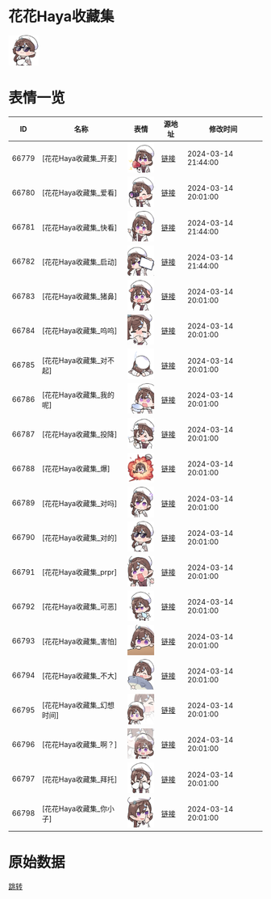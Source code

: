 # 花花Haya收藏集

<img src="./cover.png" height="60" alt="cover" />

# 表情一览

|ID|名称|表情|源地址|修改时间|
|----|----|----|----|----|
|66779|[花花Haya收藏集_开麦]|<img src="./pic/066779_%5B花花Haya收藏集_开麦%5D.png" height="60" alt="开麦"/>|[链接](https://i0.hdslb.com/bfs/garb/5e1117640c222fb39508db0646d3a757e410a791.png)|2024-03-14 21:44:00|
|66780|[花花Haya收藏集_爱看]|<img src="./pic/066780_%5B花花Haya收藏集_爱看%5D.png" height="60" alt="爱看"/>|[链接](https://i0.hdslb.com/bfs/garb/aefe58a11f10807794ac101ee3190fc76b80cf50.png)|2024-03-14 20:01:00|
|66781|[花花Haya收藏集_快看]|<img src="./pic/066781_%5B花花Haya收藏集_快看%5D.png" height="60" alt="快看"/>|[链接](https://i0.hdslb.com/bfs/garb/370d3161b5a3e7dc84a9fb34823f5c74c3c53218.png)|2024-03-14 21:44:00|
|66782|[花花Haya收藏集_启动]|<img src="./pic/066782_%5B花花Haya收藏集_启动%5D.png" height="60" alt="启动"/>|[链接](https://i0.hdslb.com/bfs/garb/cedc57ef318080cdd58c20a87b12e7a6f129104e.png)|2024-03-14 21:44:00|
|66783|[花花Haya收藏集_猪鼻]|<img src="./pic/066783_%5B花花Haya收藏集_猪鼻%5D.png" height="60" alt="猪鼻"/>|[链接](https://i0.hdslb.com/bfs/garb/864956fd552a0bc680b0cb36579c3b6bd3dc0741.png)|2024-03-14 20:01:00|
|66784|[花花Haya收藏集_呜呜]|<img src="./pic/066784_%5B花花Haya收藏集_呜呜%5D.png" height="60" alt="呜呜"/>|[链接](https://i0.hdslb.com/bfs/garb/bab584834decd0a1daec3620dd00e4eab8a6596f.png)|2024-03-14 20:01:00|
|66785|[花花Haya收藏集_对不起]|<img src="./pic/066785_%5B花花Haya收藏集_对不起%5D.png" height="60" alt="对不起"/>|[链接](https://i0.hdslb.com/bfs/garb/4ab690790b88d7c6a9219641afaba1beabfc9a02.png)|2024-03-14 20:01:00|
|66786|[花花Haya收藏集_我的呢]|<img src="./pic/066786_%5B花花Haya收藏集_我的呢%5D.png" height="60" alt="我的呢"/>|[链接](https://i0.hdslb.com/bfs/garb/25a5f594a8251ceb16be99b71d6f839e001c33cd.png)|2024-03-14 20:01:00|
|66787|[花花Haya收藏集_投降]|<img src="./pic/066787_%5B花花Haya收藏集_投降%5D.png" height="60" alt="投降"/>|[链接](https://i0.hdslb.com/bfs/garb/8087014eb4967a258fb4d42c113fb451cb7be31f.png)|2024-03-14 20:01:00|
|66788|[花花Haya收藏集_爆]|<img src="./pic/066788_%5B花花Haya收藏集_爆%5D.png" height="60" alt="爆"/>|[链接](https://i0.hdslb.com/bfs/garb/4b00514d5bd6ce033307126f1451c7a1636ff7d8.png)|2024-03-14 20:01:00|
|66789|[花花Haya收藏集_对吗]|<img src="./pic/066789_%5B花花Haya收藏集_对吗%5D.png" height="60" alt="对吗"/>|[链接](https://i0.hdslb.com/bfs/garb/287162fcbd35651e01a34168e06d78e242c0d014.png)|2024-03-14 20:01:00|
|66790|[花花Haya收藏集_对的]|<img src="./pic/066790_%5B花花Haya收藏集_对的%5D.png" height="60" alt="对的"/>|[链接](https://i0.hdslb.com/bfs/garb/14ca36937d4b50106867ef6c9fd51db1f6b3006a.png)|2024-03-14 20:01:00|
|66791|[花花Haya收藏集_prpr]|<img src="./pic/066791_%5B花花Haya收藏集_prpr%5D.png" height="60" alt="prpr"/>|[链接](https://i0.hdslb.com/bfs/garb/8e11daaa483837e97f88c621fe26ecf7d3faa56b.png)|2024-03-14 20:01:00|
|66792|[花花Haya收藏集_可恶]|<img src="./pic/066792_%5B花花Haya收藏集_可恶%5D.png" height="60" alt="可恶"/>|[链接](https://i0.hdslb.com/bfs/garb/087d9ac5652e0684d8cb636722d00199f2b0a518.png)|2024-03-14 20:01:00|
|66793|[花花Haya收藏集_害怕]|<img src="./pic/066793_%5B花花Haya收藏集_害怕%5D.png" height="60" alt="害怕"/>|[链接](https://i0.hdslb.com/bfs/garb/5d01c298d73ab8f084307079bf5167487372349b.png)|2024-03-14 20:01:00|
|66794|[花花Haya收藏集_不大]|<img src="./pic/066794_%5B花花Haya收藏集_不大%5D.png" height="60" alt="不大"/>|[链接](https://i0.hdslb.com/bfs/garb/256b8452bc36f095ed3eaeebb5058caadde2d2d9.png)|2024-03-14 20:01:00|
|66795|[花花Haya收藏集_幻想时间]|<img src="./pic/066795_%5B花花Haya收藏集_幻想时间%5D.png" height="60" alt="幻想时间"/>|[链接](https://i0.hdslb.com/bfs/garb/cd0eac92036f9d22a7f4fd07b591e89fae32413b.png)|2024-03-14 20:01:00|
|66796|[花花Haya收藏集_啊？]|<img src="./pic/066796_%5B花花Haya收藏集_啊？%5D.png" height="60" alt="啊？"/>|[链接](https://i0.hdslb.com/bfs/garb/d5dc604c2ae4dffe529c5082120f3a8578ac38ba.png)|2024-03-14 20:01:00|
|66797|[花花Haya收藏集_拜托]|<img src="./pic/066797_%5B花花Haya收藏集_拜托%5D.png" height="60" alt="拜托"/>|[链接](https://i0.hdslb.com/bfs/garb/33479cf06875521287b088f45e2c193ea4ccbc6b.png)|2024-03-14 20:01:00|
|66798|[花花Haya收藏集_你小子]|<img src="./pic/066798_%5B花花Haya收藏集_你小子%5D.png" height="60" alt="你小子"/>|[链接](https://i0.hdslb.com/bfs/garb/4571f9c9e6a54b7d8555b3c5ba8f84dad9b6db88.png)|2024-03-14 20:01:00|

# 原始数据

[跳转](./raw.json)

